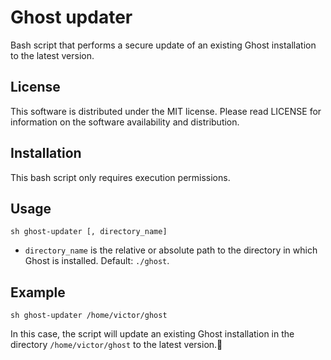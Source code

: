 # Ghost updater
Bash script that performs a secure update of an existing Ghost installation to the latest version.

## License
This software is distributed under the MIT license. Please read LICENSE for information on the software availability and distribution.

## Installation
This bash script only requires execution permissions.

## Usage
```
sh ghost-updater [, directory_name]
```

* `directory_name` is the relative or absolute path to the directory in which Ghost is installed. Default: `./ghost`.

## Example
```
sh ghost-updater /home/victor/ghost
```

In this case, the script will update an existing Ghost installation in the directory `/home/victor/ghost` to the latest version.